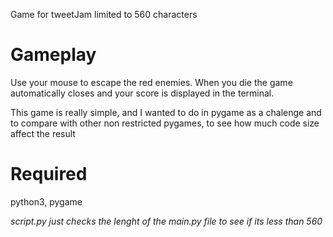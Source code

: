 Game for tweetJam limited to 560 characters 

# Gameplay

Use your mouse to escape the red enemies.
When you die the game automatically closes and your score is displayed in the terminal.

This game is really simple, and I wanted to do in pygame as a chalenge and to compare
with other non restricted pygames, to see how much code size affect the result

# Required

python3, pygame


_script.py just checks the lenght of the main.py file to see if its less than 560_
